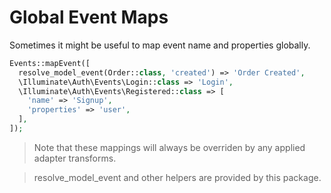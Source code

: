 # Global Event Maps

Sometimes it might be useful to map event name and properties globally.

```php
Events::mapEvent([
  resolve_model_event(Order::class, 'created') => 'Order Created',
  \Illuminate\Auth\Events\Login::class => 'Login',
  \Illuminate\Auth\Events\Registered::class => [
    'name' => 'Signup',
    'properties' => 'user',
  ],
]);
```

> Note that these mappings will always be overriden by any applied adapter transforms.

> resolve_model_event and other helpers are provided by this package.
